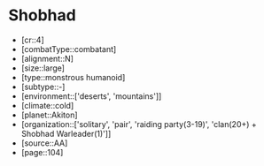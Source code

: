 
# Shobhad

- [cr::4]
- [combatType::combatant]
- [alignment::N]
- [size::large]
- [type::monstrous humanoid]
- [subtype::-]
- [environment::['deserts', 'mountains']]
- [climate::cold]
- [planet::Akiton]
- [organization::['solitary', 'pair', 'raiding party(3-19)', 'clan(20+) + Shobhad Warleader(1)']]
- [source::AA]
- [page::104]
